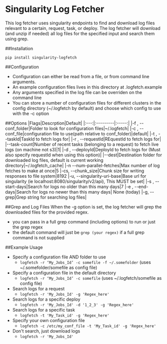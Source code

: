 Singularity Log Fetcher
=======================

This log fetcher uses singularity endpoints to find and download log files relevant to a certain, request, task, or deploy. The log fetcher will download (and unzip if needed) all log files for the specified input and search them using grep.

##Installation
```
pip install singularity-logfetch
```

##Configuration
- Configuration can either be read from a file, or from command line arguments.
- An example configuration files lives in this directory at .logfetch.example
- Any arguments specified in the log file can be overriden on the command line
- You can store a number of configuration files for different clusters in the config directory (~/.logfetch by default) and choose which config to use with the -c option

##Options
|Flags|Descrption|Default|
|:---:|:---------|:-----:|
|-f , --conf_folder|Folder to look for configuration files|~/.logfetch|
|-c , --conf_file|configuration file to use(path relative to conf_folder)|default|
|-t , --taskId|TaskId to fetch logs for|
|-r , --requestId|REquestId to fetch logs for|
|--task-count|Number of recent tasks (belonging to a request) to fetch live logs (on machine not s3)|1|
|-d , --deployId|DeployId to fetch logs for (Must also specify requestId when using this option)|
|--dest|Destination folder for downloaded log files, default is current working directory|~/.logfetch_cache|
|-n --num-parallel-fetches|Max number of log fetches to make at once|5
|-cs, --chunk_size|Chunk size for writing responses to file system|8192
|-u, --singularity-uri-base|Base url for singularity (ie localhost:8080/singularity/v2/api), This MUST be set|
|-s , --start-days|Search for logs no older than this many days|7
|-e , --end-days|Search for logs no newer than this many days| None (today)
|-g, --grep|Grep string for searching log files|

##Grep and Log Files
When the -g option is set, the log fetcher will grep the downloaded files for the provided regex.

- you can pass in a full grep command (including options) to run or just the grep regex
- the default command will just be `grep (your regex)` if a full grep command is not supplied

##Example Usage
- Specify a configuration file AND folder to use
  - `logfetch -r ‘My_Jobs_Id’ -c somefile -f ~/.somefolder` (uses ~/.somefolder/somefile as config file)
- Specify a configuration file in the default directory
  - `logfetch -r ‘My_Jobs_Id’ -c somefile` (uses ~/.logfetch/somefile as config file)
- Search logs for a request
  - `logfetch -r 'My_Jobs_Id' -g 'Regex_here'`
- Search logs for a specific deploy
  - `logfetch -r 'My_Jobs_Id' -d '1_2_3' -g 'Regex_here'`
- Search logs for a specific task
  - `logfetch -t 'My_Task_id' -g 'Regex_here'`
- Specify your own configuration file
  - `logfetch -c /etc/my_conf_file -t 'My_Task_id' -g 'Regex_here'`
- Don't search, just download logs
  - `logfetch -r 'My_Jobs_Id'`
